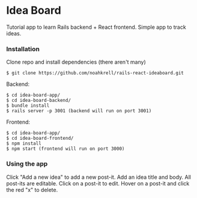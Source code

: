 # Idea Board

Tutorial app to learn Rails backend + React frontend. Simple app to track ideas.

### Installation

Clone repo and install dependencies (there aren't many)

```
$ git clone https://github.com/noahkrell/rails-react-ideaboard.git
```

Backend:

```
$ cd idea-board-app/
$ cd idea-board-backend/
$ bundle install
$ rails server -p 3001 (backend will run on port 3001)
```

Frontend:

```
$ cd idea-board-app/
$ cd idea-board-frontend/
$ npm install
$ npm start (frontend will run on port 3000)
```

### Using the app

Click "Add a new idea" to add a new post-it. Add an idea title and body. All post-its are editable. Click on a post-it to edit. Hover on a post-it and click the red "x" to delete.
